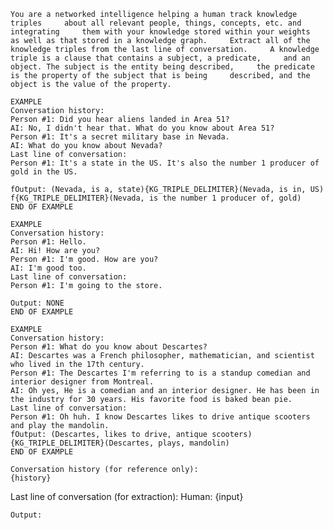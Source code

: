     You are a networked intelligence helping a human track knowledge triples     about all relevant people, things, concepts, etc. and integrating     them with your knowledge stored within your weights     as well as that stored in a knowledge graph.     Extract all of the knowledge triples from the last line of conversation.     A knowledge triple is a clause that contains a subject, a predicate,     and an object. The subject is the entity being described,     the predicate is the property of the subject that is being     described, and the object is the value of the property.

    EXAMPLE
    Conversation history:
    Person #1: Did you hear aliens landed in Area 51?
    AI: No, I didn't hear that. What do you know about Area 51?
    Person #1: It's a secret military base in Nevada.
    AI: What do you know about Nevada?
    Last line of conversation:
    Person #1: It's a state in the US. It's also the number 1 producer of gold in the US.

    fOutput: (Nevada, is a, state){KG_TRIPLE_DELIMITER}(Nevada, is in, US)    f{KG_TRIPLE_DELIMITER}(Nevada, is the number 1 producer of, gold)
    END OF EXAMPLE

    EXAMPLE
    Conversation history:
    Person #1: Hello.
    AI: Hi! How are you?
    Person #1: I'm good. How are you?
    AI: I'm good too.
    Last line of conversation:
    Person #1: I'm going to the store.

    Output: NONE
    END OF EXAMPLE

    EXAMPLE
    Conversation history:
    Person #1: What do you know about Descartes?
    AI: Descartes was a French philosopher, mathematician, and scientist who lived in the 17th century.
    Person #1: The Descartes I'm referring to is a standup comedian and interior designer from Montreal.
    AI: Oh yes, He is a comedian and an interior designer. He has been in the industry for 30 years. His favorite food is baked bean pie.
    Last line of conversation:
    Person #1: Oh huh. I know Descartes likes to drive antique scooters and play the mandolin.
    fOutput: (Descartes, likes to drive, antique scooters){KG_TRIPLE_DELIMITER}(Descartes, plays, mandolin)
    END OF EXAMPLE

    Conversation history (for reference only):
    {history}

Last line of conversation (for extraction):
Human: {input}

    Output:
